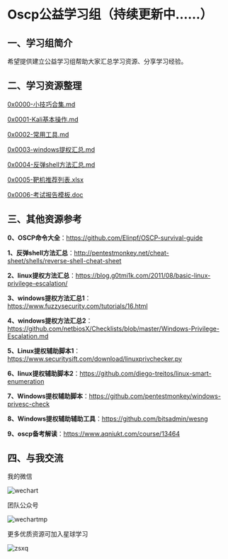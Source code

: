 # Oscp公益学习组（持续更新中……）
## 一、学习组简介
希望提供建立公益学习组帮助大家汇总学习资源、分享学习经验。
## 二、学习资源整理


[0x0000-小技巧合集.md](https://github.com/xuanhusec/OscpStudyGroup/blob/master/0x0000-%E5%B0%8F%E6%8A%80%E5%B7%A7%E5%90%88%E9%9B%86.md)


[0x0001-Kali基本操作.md](https://github.com/xuanhusec/OscpStudyGroup/blob/master/0x0001-Kali%E5%9F%BA%E6%9C%AC%E6%93%8D%E4%BD%9C.md)


[0x0002-常用工具.md](https://github.com/xuanhusec/OscpStudyGroup/blob/master/0x0002-%E5%B8%B8%E7%94%A8%E5%B7%A5%E5%85%B7.md)


[0x0003-windows提权汇总.md](https://github.com/xuanhusec/OscpStudyGroup/blob/master/0x0003-windows%E6%8F%90%E6%9D%83%E6%B1%87%E6%80%BB.md)


[0x0004-反弹shell方法汇总.md](https://github.com/xuanhusec/OscpStudyGroup/blob/master/0x0004-%E5%8F%8D%E5%BC%B9shell%E6%96%B9%E6%B3%95%E6%B1%87%E6%80%BB.md)


[0x0005-靶机推荐列表.xlsx](https://github.com/xuanhusec/OscpStudyGroup/blob/master/0x0005-%E9%9D%B6%E6%9C%BA%E6%8E%A8%E8%8D%90%E5%88%97%E8%A1%A8.xlsx)


[0x0006-考试报告模板.doc](https://github.com/xuanhusec/OscpStudyGroup/blob/master/0x0006-%E8%80%83%E8%AF%95%E6%8A%A5%E5%91%8A%E6%A8%A1%E6%9D%BF.doc)


## 三、其他资源参考
**0、OSCP命令大全**：https://github.com/Elinpf/OSCP-survival-guide


**1、反弹shell方法汇总**：http://pentestmonkey.net/cheat-sheet/shells/reverse-shell-cheat-sheet


**2、linux提权方法汇总**：https://blog.g0tmi1k.com/2011/08/basic-linux-privilege-escalation/


**3、windows提权方法汇总1**：https://www.fuzzysecurity.com/tutorials/16.html


**4、windows提权方法汇总2**：https://github.com/netbiosX/Checklists/blob/master/Windows-Privilege-Escalation.md


**5、Linux提权辅助脚本1**：https://www.securitysift.com/download/linuxprivchecker.py


**6、linux提权辅助脚本2**：https://github.com/diego-treitos/linux-smart-enumeration


**7、Windows提权辅助脚本**：https://github.com/pentestmonkey/windows-privesc-check


**8、Windows提权辅助辅助工具**：https://github.com/bitsadmin/wesng


**9、oscp备考解读**：https://www.aqniukt.com/course/13464



## 四、与我交流

我的微信


![wechart](img/wechart.jpg)


团队公众号


![wechartmp](img/mp.png)



更多优质资源可加入星球学习


![zsxq](img/xq.png)
